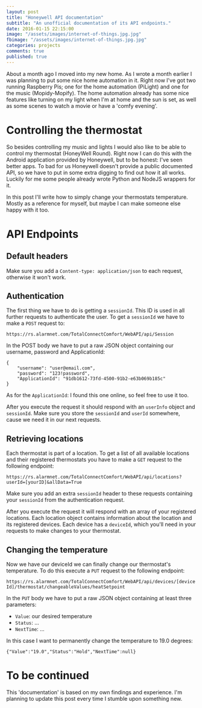 ```yaml
---
layout: post
title: "Honeywell API documentation"
subtitle: "An unofficial documentation of its API endpoints."
date: 2016-01-15 22:15:00
image: "/assets/images/internet-of-things.jpg.jpg"
fbimage: "/assets/images/internet-of-things.jpg.jpg"
categories: projects
comments: true
published: true
---
```


About a month ago I moved into my new home. As I wrote a month earlier I was planning to put some nice home automation in it. Right now I've got two running Raspberry Pis; one for the home automation (PiLight) and one for the music (Mopidy-Mopify). The home automation already has some nice features like turning on my light when I'm at home and the sun is set, as well as some scenes to watch a movie or have a 'comfy evening'.

# Controlling the thermostat 
So besides controlling my music and lights I would also like to be able to control my thermostat (HoneyWell Round). Right now I can do this with the Android application provided by Honeywell, but to be honest: I've seen better apps. To bad for us Honeywell doesn't provide a public documented API, so we have to put in some extra digging to find out how it all works. Luckily for me some people already wrote Python and NodeJS wrappers for it. 

In this post I'll write how to simply change your thermostats temperature. Mostly as a reference for myself, but maybe I can make someone else happy with it too.

# API Endpoints

## Default headers
Make sure you add a `Content-type: application/json` to each request, otherwise it won't work.

## Authentication 
The first thing we have to do is getting a `sessionId`. This ID is used in all further requests to authenticate the user. To get a `sessionId` we have to make a `POST` request to: 

`https://rs.alarmnet.com/TotalConnectComfort/WebAPI/api/Session`

In the POST body we have to put a raw JSON object containing our username, password and ApplicationId:

```
{
    "username": "user@email.com",
    "password": "123!password",
    "ApplicationId": "91db1612-73fd-4500-91b2-e63b069b185c"
}
```

As for the `ApplicationId`: I found this one online, so feel free to use it too. 

After you execute the request it should respond with an `userInfo` object and `sessionId`. Make sure you store the `sessionId` and `userId` somewhere, cause we need it in our next requests.

## Retrieving locations
Each thermostat is part of a location. To get a list of all available locations and their registered thermostats you have to make a `GET` request to the following endpoint:

`https://rs.alarmnet.com/TotalConnectComfort/WebAPI/api/locations?userId=[yourID]&allData=True`

Make sure you add an extra `sessionId` header to these requests containing your `sessionId` from the authentication request.

After you execute the request it will respond with an array of your registered locations. Each location object contains information about the location and its registered devices. Each device has a `deviceId`, which you'll need in your requests to make changes to your thermostat. 

## Changing the temperature
Now we have our deviceId we can finally change our thermostat's temperature. To do this execute a `PUT` request to the following endpoint:

`https://rs.alarmnet.com/TotalConnectComfort/WebAPI/api/devices/[deviceId]/thermostat/changeableValues/heatSetpoint`

In the `PUT` body we have to put a raw JSON object containing at least three parameters: 

- `Value`: our desired temperature
- `Status`: ...
- `NextTime`: ...

In this case I want to permanently change the temperature to 19.0 degrees:

```
{"Value":"19.0","Status":"Hold","NextTime":null}
```

# To be continued 
This 'documentation' is based on my own findings and experience. I'm planning to update this post every time I stumble upon something new.